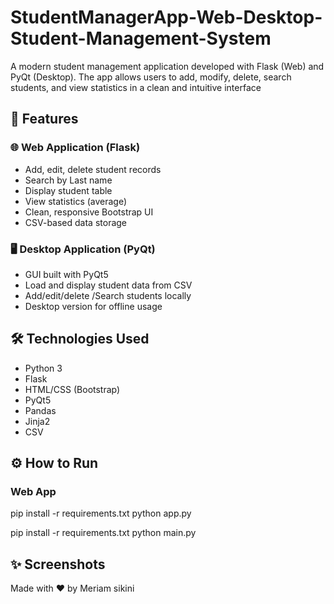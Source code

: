 # StudentManagerApp-Web-Desktop-Student-Management-System
A modern student management application developed with Flask (Web) and PyQt (Desktop). The app allows users to add, modify, delete, search students, and view statistics in a clean and intuitive interface
## 🚀 Features

### 🌐 Web Application (Flask)
- Add, edit, delete student records
- Search by Last name
- Display student table
- View statistics (average)
- Clean, responsive Bootstrap UI
- CSV-based data storage

### 🖥️ Desktop Application (PyQt)
- GUI built with PyQt5
- Load and display student data from CSV
- Add/edit/delete /Search students locally
- Desktop version for offline usage

## 🛠️ Technologies Used

- Python 3
- Flask
- HTML/CSS (Bootstrap)
- PyQt5
- Pandas
- Jinja2
- CSV

## ⚙️ How to Run

### Web App


pip install -r requirements.txt
python app.py


pip install -r requirements.txt
python main.py

## ✨ Screenshots

Made with ❤️ by Meriam sikini
